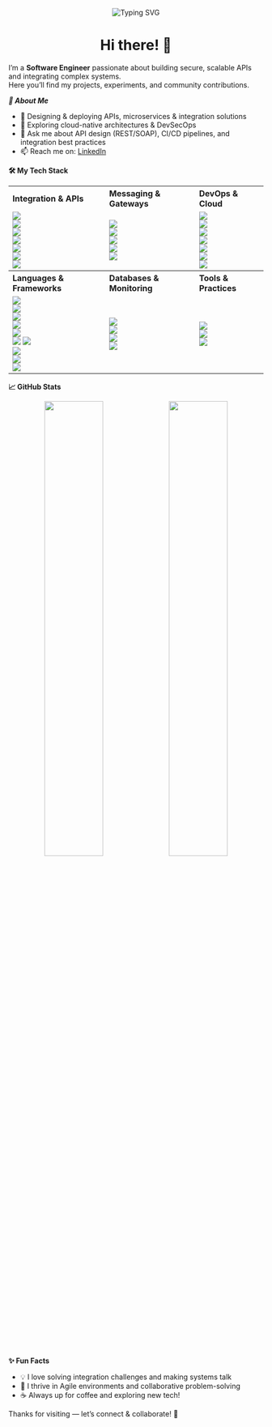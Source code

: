 <p align="center">
  <img src="https://readme-typing-svg.herokuapp.com?font=Fira+Code&size=48&pause=2000&color=007ACC&center=true&vCenter=true&width=800&lines=I'm+a+software+engineer;I'm+an+integration+engineer;I'm+human+%F0%9F%98%8A" alt="Typing SVG"/>
</p>

<h1 align="center">Hi there! 👋</h1>

I’m a **Software Engineer** passionate about building secure, scalable APIs and integrating complex systems.  
Here you’ll find my projects, experiments, and community contributions.

***🚀 About Me***

- 🔭 Designing & deploying APIs, microservices & integration solutions  
- 🌱 Exploring cloud-native architectures & DevSecOps  
- 💬 Ask me about API design (REST/SOAP), CI/CD pipelines, and integration best practices  
- 📫 Reach me on: [LinkedIn](https://www.linkedin.com/in/mondestin-myssie-015367a7/)

**🛠️ My Tech Stack**
<table>
  <tr>
    <th align="left">Integration & APIs</th>
    <th align="left">Messaging & Gateways</th>
    <th align="left">DevOps & Cloud</th>
  </tr>
  <tr>
    <td>
      <img src="https://img.shields.io/badge/DataWeave-430098?style=for-the-badge&logo=apachespark&logoColor=white"/><br>
      <img src="https://img.shields.io/badge/RAML-005571?style=for-the-badge&logo=openapiinitiative&logoColor=white"/><br>
      <img src="https://img.shields.io/badge/REST-6DB33F?style=for-the-badge&logo=springboot&logoColor=white"/><br>
      <img src="https://img.shields.io/badge/SOAP-0C7CD5?style=for-the-badge&logo=soapui&logoColor=white"/><br>
      <img src="https://img.shields.io/badge/JWT-000000?style=for-the-badge&logo=jsonwebtokens&logoColor=white"/><br>
      <img src="https://img.shields.io/badge/OAuth2-2867B2?style=for-the-badge&logo=auth0&logoColor=white"/><br>
      <img src="https://img.shields.io/badge/TLS/SSL-3C873A?style=for-the-badge&logo=letsencrypt&logoColor=white"/>
    </td>
    <td>
      <img src="https://img.shields.io/badge/RabbitMQ-FF6600?style=for-the-badge&logo=rabbitmq&logoColor=white"/><br>
      <img src="https://img.shields.io/badge/ActiveMQ-D14836?style=for-the-badge&logo=apache&logoColor=white"/><br>
      <img src="https://img.shields.io/badge/Kong-002F3D?style=for-the-badge&logo=kong&logoColor=white"/><br>
      <img src="https://img.shields.io/badge/Apigee-FD4D3F?style=for-the-badge&logo=googlecloud&logoColor=white"/><br>
      <img src="https://img.shields.io/badge/MuleSoft-12A8E6?style=for-the-badge&logo=mulesoft&logoColor=white"/>
    </td>
    <td>
      <img src="https://img.shields.io/badge/Azure%20DevOps-0078D7?style=for-the-badge&logo=azuredevops&logoColor=white"/><br>
      <img src="https://img.shields.io/badge/Jenkins-D24939?style=for-the-badge&logo=jenkins&logoColor=white"/><br>
      <img src="https://img.shields.io/badge/GitLab%20CI/CD-FC6D26?style=for-the-badge&logo=gitlab&logoColor=white"/><br>
      <img src="https://img.shields.io/badge/GitHub%20Actions-2088FF?style=for-the-badge&logo=githubactions&logoColor=white"/><br>
      <img src="https://img.shields.io/badge/Docker-2496ED?style=for-the-badge&logo=docker&logoColor=white"/><br>
      <img src="https://img.shields.io/badge/AWS%20EC2-FF9900?style=for-the-badge&logo=amazonaws&logoColor=white"/><br>
      <img src="https://img.shields.io/badge/NGINX-009639?style=for-the-badge&logo=nginx&logoColor=white"/>
    </td>
  </tr>
  <tr>
    <th align="left">Languages & Frameworks</th>
    <th align="left">Databases & Monitoring</th>
    <th align="left">Tools & Practices</th>
  </tr>
  <tr>
    <td>
      <img src="https://img.shields.io/badge/Java-007396?style=for-the-badge&logo=java&logoColor=white"/><br>
      <img src="https://img.shields.io/badge/Spring%20Boot-6DB33F?style=for-the-badge&logo=springboot&logoColor=white"/><br>
      <img src="https://img.shields.io/badge/Express.js-000000?style=for-the-badge&logo=express&logoColor=white"/><br>
      <img src="https://img.shields.io/badge/FastAPI-009688?style=for-the-badge&logo=fastapi&logoColor=white"/><br>
      <img src="https://img.shields.io/badge/Symfony-000000?style=for-the-badge&logo=symfony&logoColor=white"/><br>
      <img src="https://img.shields.io/badge/Laravel-FF2D20?style=for-the-badge&logo=laravel&logoColor=white"/>
      <img src="https://img.shields.io/badge/React-61DAFB?style=for-the-badge&logo=react&logoColor=black"/><br>
      <img src="https://img.shields.io/badge/Vite-646CFF?style=for-the-badge&logo=vite&logoColor=white"/><br>
      <img src="https://img.shields.io/badge/@tanstack%2Freact--query-4158D0?style=for-the-badge&logo=tanstack&logoColor=white"/><br>
      <img src="https://img.shields.io/badge/@tanstack%2Freact--table-3793C6?style=for-the-badge&logo=tanstack&logoColor=white"/><br>
    </td>
    <td>
      <img src="https://img.shields.io/badge/Postgres-4169E1?style=for-the-badge&logo=postgresql&logoColor=white"/><br>
      <img src="https://img.shields.io/badge/MySQL-4479A1?style=for-the-badge&logo=mysql&logoColor=white"/><br>
      <img src="https://img.shields.io/badge/XML-FF6600?style=for-the-badge&logo=w3c&logoColor=white"/><br>
      <img src="https://img.shields.io/badge/Splunk-000000?style=for-the-badge&logo=splunk&logoColor=white"/>
    </td>
    <td>
      <img src="https://img.shields.io/badge/Agile-0052CC?style=for-the-badge&logo=jira&logoColor=white"/><br>
      <img src="https://img.shields.io/badge/Scrumban-0052CC?style=for-the-badge&logo=trello&logoColor=white"/><br>
      <img src="https://img.shields.io/badge/Jira-0052CC?style=for-the-badge&logo=jira&logoColor=white"/>
    </td>
  </tr>
</table>

**📈 GitHub Stats**
<p align="center">
  <img src="https://github-readme-stats.vercel.app/api?username=mondestin&show_icons=true&theme=tokyonight&hide_border=true" width="48%"/>
  <img src="https://github-readme-stats.vercel.app/api/top-langs/?username=mondestin&layout=compact&theme=tokyonight&hide_border=true" width="48%"/>
</p>

**✨ Fun Facts**

- 💡 I love solving integration challenges and making systems talk  
- 🧩 I thrive in Agile environments and collaborative problem-solving  
- ☕ Always up for coffee and exploring new tech!

Thanks for visiting — let’s connect & collaborate! 🤝
